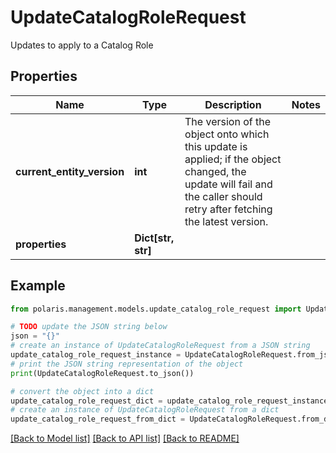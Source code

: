 <!--

 Licensed to the Apache Software Foundation (ASF) under one
 or more contributor license agreements.  See the NOTICE file
 distributed with this work for additional information
 regarding copyright ownership.  The ASF licenses this file
 to you under the Apache License, Version 2.0 (the
 "License"); you may not use this file except in compliance
 with the License.  You may obtain a copy of the License at

   http://www.apache.org/licenses/LICENSE-2.0

 Unless required by applicable law or agreed to in writing,
 software distributed under the License is distributed on an
 "AS IS" BASIS, WITHOUT WARRANTIES OR CONDITIONS OF ANY
 KIND, either express or implied.  See the License for the
 specific language governing permissions and limitations
 under the License.

-->
# UpdateCatalogRoleRequest

Updates to apply to a Catalog Role

## Properties

Name | Type | Description | Notes
------------ | ------------- | ------------- | -------------
**current_entity_version** | **int** | The version of the object onto which this update is applied; if the object changed, the update will fail and the caller should retry after fetching the latest version. | 
**properties** | **Dict[str, str]** |  | 

## Example

```python
from polaris.management.models.update_catalog_role_request import UpdateCatalogRoleRequest

# TODO update the JSON string below
json = "{}"
# create an instance of UpdateCatalogRoleRequest from a JSON string
update_catalog_role_request_instance = UpdateCatalogRoleRequest.from_json(json)
# print the JSON string representation of the object
print(UpdateCatalogRoleRequest.to_json())

# convert the object into a dict
update_catalog_role_request_dict = update_catalog_role_request_instance.to_dict()
# create an instance of UpdateCatalogRoleRequest from a dict
update_catalog_role_request_from_dict = UpdateCatalogRoleRequest.from_dict(update_catalog_role_request_dict)
```
[[Back to Model list]](../README.md#documentation-for-models) [[Back to API list]](../README.md#documentation-for-api-endpoints) [[Back to README]](../README.md)


